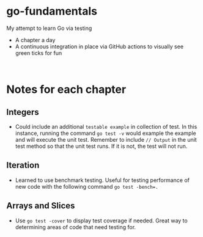 # go-fundamentals
My attempt to learn Go via testing
- A chapter a day
- A continuous integration in place via GitHub actions to visually see green ticks for fun

<br/>

# Notes for each chapter
## Integers
- Could include an additional `testable example` in collection of test. In this instance, running the command `go test -v` would example the example and will execute the unit test. Remember to include `// Output` in the unit test method so that the unit test runs. If it is not, the test will not run.

## Iteration
- Learned to use benchmark testing. Useful for testing performance of new code with the following command `go test -bench=.`

## Arrays and Slices
- Use `go test -cover` to display test coverage if needed. Great way to determining areas of code that need testing for.